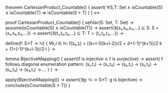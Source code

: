 theorem CartesianProduct_Countable() {
  assert(
    ∀S,T: Set ∧ isCountable(S) ∧ isCountable(T) ⇒
    isCountable(S × T)
  )
} ↔

proof CartesianProduct_Countable() {
  setVar(S: Set, T: Set) →
  assume(isCountable(S) ∧ isCountable(T)) →
  assert(∃{s₁,s₂,s₃,...} ⊆ S: S = {s₁,s₂,s₃,...}) →
  assert(∃{t₁,t₂,t₃,...} ⊆ T: T = {t₁,t₂,t₃,...}) →
  
  define(f: S×T → ℕ) {
    ∀k,l ∈ ℕ: f(sₖ,tₗ) = ((k+l-1)(k+l-2))/2 + (l+(-1)^(k+1))/2⋅k + (1+(-1)^(k+l-1))/2⋅l
  } →

  lemma BijectiveMapping() {
    assert(f is injective ∧ f is surjective) →
    assert(
      f follows diagonal enumeration pattern:
      (s₁,t₁) → (s₁,t₂) → (s₂,t₁) → (s₁,t₃) → (s₂,t₂) → (s₃,t₁) → ...
    )
  } →
  
  apply(BijectiveMapping()) →
  assert(∃g: ℕ → S×T: g is bijective) →
  conclude(isCountable(S × T))
}